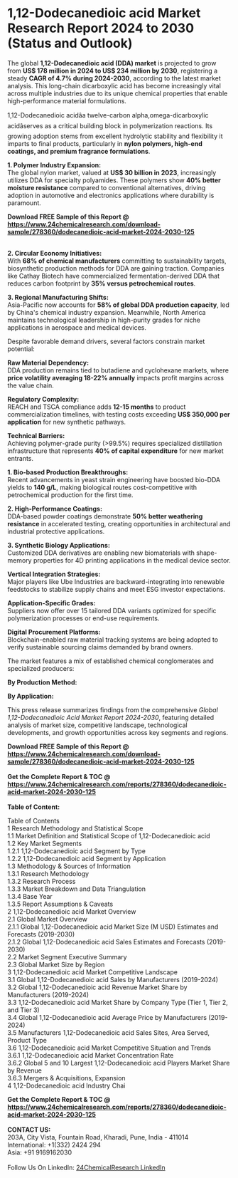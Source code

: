 <h1>1,12-Dodecanedioic acid Market Research Report 2024 to 2030 (Status and Outlook)</h1><p>The global <strong>1,12-Dodecanedioic acid (DDA) market</strong> is projected to grow from <strong>US$ 178 million in 2024 to US$ 234 million by 2030</strong>, registering a steady <strong>CAGR of 4.7% during 2024-2030</strong>, according to the latest market analysis. This long-chain dicarboxylic acid has become increasingly vital across multiple industries due to its unique chemical properties that enable high-performance material formulations.</p><p>1,12-Dodecanedioic acidâa twelve-carbon alpha,omega-dicarboxylic acidâserves as a critical building block in polymerization reactions. Its growing adoption stems from excellent hydrolytic stability and flexibility it imparts to final products, particularly in <strong>nylon polymers, high-end coatings, and premium fragrance formulations</strong>.</p><p><strong>1. Polymer Industry Expansion:</strong><br>
The global nylon market, valued at <strong>US$ 30 billion in 2023</strong>, increasingly utilizes DDA for specialty polyamides. These polymers show <strong>40% better moisture resistance</strong> compared to conventional alternatives, driving adoption in automotive and electronics applications where durability is paramount.</p><div><b>Download FREE Sample of this Report @ 
            <a href="https://www.24chemicalresearch.com/download-sample/278360/dodecanedioic-acid-market-2024-2030-125">
            https://www.24chemicalresearch.com/download-sample/278360/dodecanedioic-acid-market-2024-2030-125</a></b></div><br><p><strong>2. Circular Economy Initiatives:</strong><br>
With <strong>68% of chemical manufacturers</strong> committing to sustainability targets, biosynthetic production methods for DDA are gaining traction. Companies like Cathay Biotech have commercialized fermentation-derived DDA that reduces carbon footprint by <strong>35% versus petrochemical routes</strong>.</p><p><strong>3. Regional Manufacturing Shifts:</strong><br>
Asia-Pacific now accounts for <strong>58% of global DDA production capacity</strong>, led by China's chemical industry expansion. Meanwhile, North America maintains technological leadership in high-purity grades for niche applications in aerospace and medical devices.</p><p>Despite favorable demand drivers, several factors constrain market potential:</p><p><strong>Raw Material Dependency:</strong><br>
	DDA production remains tied to butadiene and cyclohexane markets, where <strong>price volatility averaging 18-22% annually</strong> impacts profit margins across the value chain.</p><p><strong>Regulatory Complexity:</strong><br>
	REACH and TSCA compliance adds <strong>12-15 months</strong> to product commercialization timelines, with testing costs exceeding <strong>US$ 350,000 per application</strong> for new synthetic pathways.</p><p><strong>Technical Barriers:</strong><br>
	Achieving polymer-grade purity (&gt;99.5%) requires specialized distillation infrastructure that represents <strong>40% of capital expenditure</strong> for new market entrants.</p><p><strong>1. Bio-based Production Breakthroughs:</strong><br>
Recent advancements in yeast strain engineering have boosted bio-DDA yields to <strong>140 g/L</strong>, making biological routes cost-competitive with petrochemical production for the first time.</p><p><strong>2. High-Performance Coatings:</strong><br>
DDA-based powder coatings demonstrate <strong>50% better weathering resistance</strong> in accelerated testing, creating opportunities in architectural and industrial protective applications.</p><p><strong>3. Synthetic Biology Applications:</strong><br>
Customized DDA derivatives are enabling new biomaterials with shape-memory properties for 4D printing applications in the medical device sector.</p><p><strong>Vertical Integration Strategies:</strong><br>
	Major players like Ube Industries are backward-integrating into renewable feedstocks to stabilize supply chains and meet ESG investor expectations.</p><p><strong>Application-Specific Grades:</strong><br>
	Suppliers now offer over 15 tailored DDA variants optimized for specific polymerization processes or end-use requirements.</p><p><strong>Digital Procurement Platforms:</strong><br>
	Blockchain-enabled raw material tracking systems are being adopted to verify sustainable sourcing claims demanded by brand owners.</p><p>The market features a mix of established chemical conglomerates and specialized producers:</p><p><strong>By Production Method:</strong></p><p><strong>By Application:</strong></p><p>This press release summarizes findings from the comprehensive <em>Global 1,12-Dodecanedioic Acid Market Report 2024-2030</em>, featuring detailed analysis of market size, competitive landscape, technological developments, and growth opportunities across key segments and regions.</p><div><b>Download FREE Sample of this Report @ 
            <a href="https://www.24chemicalresearch.com/download-sample/278360/dodecanedioic-acid-market-2024-2030-125">
            https://www.24chemicalresearch.com/download-sample/278360/dodecanedioic-acid-market-2024-2030-125</a></b></div><br><div><b>Get the Complete Report & TOC @ 
            <a href="https://www.24chemicalresearch.com/reports/278360/dodecanedioic-acid-market-2024-2030-125">
            https://www.24chemicalresearch.com/reports/278360/dodecanedioic-acid-market-2024-2030-125</a></b></div><br>
            <b>Table of Content:</b><p>Table of Contents<br />
1 Research Methodology and Statistical Scope<br />
1.1 Market Definition and Statistical Scope of 1,12-Dodecanedioic acid<br />
1.2 Key Market Segments<br />
1.2.1 1,12-Dodecanedioic acid Segment by Type<br />
1.2.2 1,12-Dodecanedioic acid Segment by Application<br />
1.3 Methodology & Sources of Information<br />
1.3.1 Research Methodology<br />
1.3.2 Research Process<br />
1.3.3 Market Breakdown and Data Triangulation<br />
1.3.4 Base Year<br />
1.3.5 Report Assumptions & Caveats<br />
2 1,12-Dodecanedioic acid Market Overview<br />
2.1 Global Market Overview<br />
2.1.1 Global 1,12-Dodecanedioic acid Market Size (M USD) Estimates and Forecasts (2019-2030)<br />
2.1.2 Global 1,12-Dodecanedioic acid Sales Estimates and Forecasts (2019-2030)<br />
2.2 Market Segment Executive Summary<br />
2.3 Global Market Size by Region<br />
3 1,12-Dodecanedioic acid Market Competitive Landscape<br />
3.1 Global 1,12-Dodecanedioic acid Sales by Manufacturers (2019-2024)<br />
3.2 Global 1,12-Dodecanedioic acid Revenue Market Share by Manufacturers (2019-2024)<br />
3.3 1,12-Dodecanedioic acid Market Share by Company Type (Tier 1, Tier 2, and Tier 3)<br />
3.4 Global 1,12-Dodecanedioic acid Average Price by Manufacturers (2019-2024)<br />
3.5 Manufacturers 1,12-Dodecanedioic acid Sales Sites, Area Served, Product Type<br />
3.6 1,12-Dodecanedioic acid Market Competitive Situation and Trends<br />
3.6.1 1,12-Dodecanedioic acid Market Concentration Rate<br />
3.6.2 Global 5 and 10 Largest 1,12-Dodecanedioic acid Players Market Share by Revenue<br />
3.6.3 Mergers & Acquisitions, Expansion<br />
4 1,12-Dodecanedioic acid Industry Chai</p><div><b>Get the Complete Report & TOC @ 
            <a href="https://www.24chemicalresearch.com/reports/278360/dodecanedioic-acid-market-2024-2030-125">
            https://www.24chemicalresearch.com/reports/278360/dodecanedioic-acid-market-2024-2030-125</a></b></div><br><b>CONTACT US:</b><br>
            203A, City Vista, Fountain Road, Kharadi, Pune, India - 411014<br>
            International: +1(332) 2424 294<br>
            Asia: +91 9169162030 <br><br>
            Follow Us On LinkedIn: <a href="https://www.linkedin.com/company/24chemicalresearch/">24ChemicalResearch LinkedIn</a>